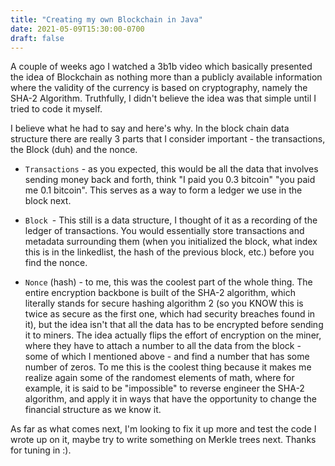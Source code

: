 ```yaml
---
title: "Creating my own Blockchain in Java"
date: 2021-05-09T15:30:00-0700
draft: false
---
```


A couple of weeks ago I watched a 3b1b video which basically presented the idea of Blockchain as nothing more than a publicly available information where the validity of the currency is based on cryptography, namely the SHA-2 Algorithm. Truthfully, I didn't believe the idea was that simple until I tried to code it myself.

I believe what he had to say and here's why. In the block chain data structure there are really 3 parts that I consider important - the transactions, the Block (duh) and the nonce.

-   `Transactions` - as you expected, this would be all the data that involves sending money back and forth, think "I paid you 0.3 bitcoin" "you paid me 0.1 bitcoin". This serves as a way to form a ledger we use in the block next.

-   `Block `- This still is a data structure, I thought of it as a recording of the ledger of transactions. You would essentially store transactions and metadata surrounding them (when you initialized the block, what index this is in the linkedlist, the hash of the previous block, etc.) before you find the nonce.

-   `Nonce` (hash) - to me, this was the coolest part of the whole thing. The entire encryption backbone is built of the SHA-2 algorithm, which literally stands for secure hashing algorithm 2 (so you KNOW this is twice as secure as the first one, which had security breaches found in it), but the idea isn't that all the data has to be encrypted before sending it to miners. The idea actually flips the effort of encryption on the miner, where they have to attach a number to all the data from the block - some of which I mentioned above - and find a number that has some number of zeros. To me this is the coolest thing because it makes me realize again some of the randomest elements of math, where for example, it is said to be "impossible" to reverse engineer the SHA-2 algorithm, and apply it in ways that have the opportunity to change the financial structure as we know it.

As far as what comes next, I'm looking to fix it up more and test the code I wrote up on it, maybe try to write something on Merkle trees next. Thanks for tuning in :).

